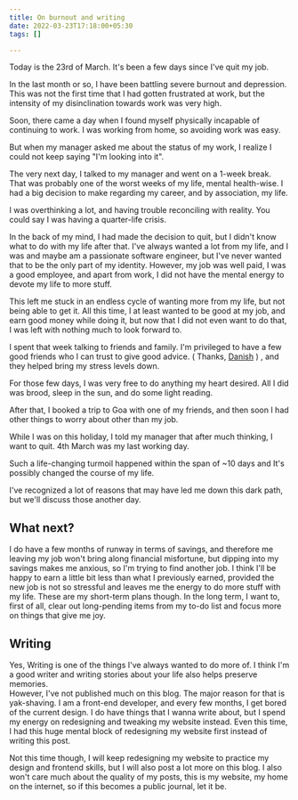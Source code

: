 ```yaml
---
title: On burnout and writing
date: 2022-03-23T17:18:00+05:30
tags: []

---
```

Today is the 23rd of March. It's been a few days since I've quit my job.

In the last month or so, I have been battling severe burnout and depression. This was not the first time that I had gotten frustrated at work, but the intensity of my disinclination towards work was very high.

Soon, there came a day when I found myself physically incapable of continuing to work. I was working from home, so avoiding work was easy.

But when my manager asked me about the status of my work, I realize I could not keep saying "I'm looking into it".  
  
The very next day, I talked to my manager and went on a 1-week break. That was probably one of the worst weeks of my life, mental health-wise. I had a big decision to make regarding my career, and by association, my life.   
  
I was overthinking a lot, and having trouble reconciling with reality. You could say I was having a quarter-life crisis.  
  
In the back of my mind, I had made the decision to quit, but I didn't know what to do with my life after that. I've always wanted a lot from my life, and I was and maybe am a passionate software engineer, but I've never wanted that to be the only part of my identity. However, my job was well paid, I was a good employee, and apart from work, I did not have the mental energy to devote my life to more stuff.  
  
This left me stuck in an endless cycle of wanting more from my life, but not being able to get it. All this time, I at least wanted to be good at my job, and earn good money while doing it, but now that I did not even want to do that, I was left with nothing much to look forward to.  
  
I spent that week talking to friends and family. I'm privileged to have a few good friends who I can trust to give good advice. ( Thanks, [Danish](https://danishpraka.sh/) ) , and they helped bring my stress levels down.  
  
For those few days, I was very free to do anything my heart desired. All I did was brood, sleep in the sun, and do some light reading.    
  
After that, I booked a trip to Goa with one of my friends, and then soon I had other things to worry about other than my job.  
  
While I was on this holiday, I told my manager that after much thinking, I want to quit. 4th March was my last working day.   
  
Such a life-changing turmoil happened within the span of \~10 days and It's possibly changed the course of my life.  
  
I've recognized a lot of reasons that may have led me down this dark path, but we'll discuss those another day.   
  
  
## What next?  
  
I do have a few months of runway in terms of savings, and therefore me leaving my job won't bring along financial misfortune, but dipping into my savings makes me anxious, so I'm trying to find another job. I think I'll be happy to earn a little bit less than what I previously earned, provided the new job is not so stressful and leaves me the energy to do more stuff with my life. These are my short-term plans though. In the long term, I want to, first of all, clear out long-pending items from my to-do list and focus more on things that give me joy.  
  
## Writing  
  
Yes, Writing is one of the things I've always wanted to do more of. I think I'm a good writer and writing stories about your life also helps preserve memories.   
However, I've not published much on this blog. The major reason for that is yak-shaving. I am a front-end developer, and every few months, I get bored of the current design. I do have things that I wanna write about, but I spend my energy on redesigning and tweaking my website instead. Even this time, I had this huge mental block of redesigning my website first instead of writing this post.  
  
Not this time though, I will keep redesigning my website to practice my design and frontend skills, but I will also post a lot more on this blog. I also won't care much about the quality of my posts, this is my website, my home on the internet, so if this becomes a public journal, let it be.